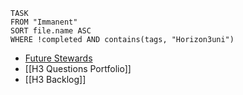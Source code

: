 ```dataview
TASK 
FROM "Immanent"
SORT file.name ASC
WHERE !completed AND contains(tags, "Horizon3uni")
```


- [Future Stewards](https://futurestewards.com/3h-practice-network/)
- [[H3 Questions Portfolio]]
- [[H3 Backlog]] 